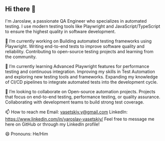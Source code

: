 ## Hi there 👋
I'm Jaroslaw, a passionate QA Engineer who specializes in automated testing. I use modern testing tools like Playwright and JavaScript/TypeScript to ensure the highest quality in software development. 

🔭 I’m currently working on
Building automated testing frameworks using Playwright.
Writing end-to-end tests to improve software quality and reliability.
Contributing to open-source testing projects and learning from the community.

🌱 I’m currently learning
Advanced Playwright features for performance testing and continuous integration.
Improving my skills in Test Automation and exploring new testing tools and frameworks.
Expanding my knowledge of CI/CD pipelines to integrate automated tests into the development cycle.

👯 I’m looking to collaborate on
Open-source automation projects.
Projects that focus on end-to-end testing, performance testing, or quality assurance.
Collaborating with development teams to build strong test coverage.

📫 How to reach me
Email: vasetskiy.y@gmail.com
LinkedIn: https://www.linkedin.com/in/yaroslav-vasetskiy/
Feel free to message me here on GitHub or through my LinkedIn profile!

😄 Pronouns: He/Him
